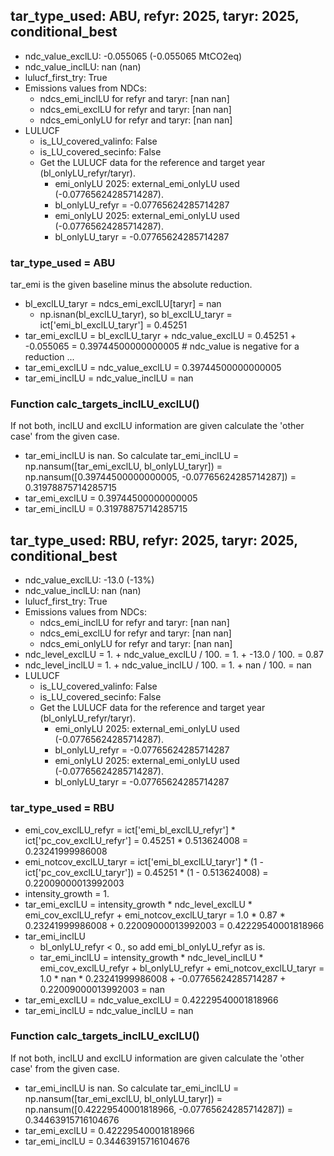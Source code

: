 

## tar_type_used: ABU, refyr: 2025, taryr: 2025, conditional_best
- ndc_value_exclLU: -0.055065 (-0.055065 MtCO2eq)
- ndc_value_inclLU: nan (nan)
- lulucf_first_try: True
- Emissions values from NDCs:
  - ndcs_emi_inclLU for refyr and taryr: [nan nan]
  - ndcs_emi_exclLU for refyr and taryr: [nan nan]
  - ndcs_emi_onlyLU for refyr and taryr: [nan nan]
- LULUCF
  - is_LU_covered_valinfo: False
  - is_LU_covered_secinfo: False
  - Get the LULUCF data for the reference and target year (bl_onlyLU_refyr/taryr).
    - emi_onlyLU 2025: external_emi_onlyLU used (-0.07765624285714287).
    - bl_onlyLU_refyr = -0.07765624285714287
    - emi_onlyLU 2025: external_emi_onlyLU used (-0.07765624285714287).
    - bl_onlyLU_taryr = -0.07765624285714287
### tar_type_used = ABU
tar_emi is the given baseline minus the absolute reduction.
- bl_exclLU_taryr = ndcs_emi_exclLU[taryr] = nan
  - np.isnan(bl_exclLU_taryr), so bl_exclLU_taryr = ict['emi_bl_exclLU_taryr'] = 0.45251
- tar_emi_exclLU = bl_exclLU_taryr + ndc_value_exclLU = 0.45251 + -0.055065 = 0.39744500000000005 # ndc_value is negative for a reduction ...
- tar_emi_exclLU = ndc_value_exclLU = 0.39744500000000005
- tar_emi_inclLU = ndc_value_inclLU = nan
### Function calc_targets_inclLU_exclLU()
If not both, inclLU and exclLU information are given calculate the 'other case' from the given case.
- tar_emi_inclLU is nan. So calculate tar_emi_inclLU = np.nansum([tar_emi_exclLU, bl_onlyLU_taryr]) = np.nansum([0.39744500000000005, -0.07765624285714287]) = 0.31978875714285715
- tar_emi_exclLU = 0.39744500000000005
- tar_emi_inclLU = 0.31978875714285715

## tar_type_used: RBU, refyr: 2025, taryr: 2025, conditional_best
- ndc_value_exclLU: -13.0 (-13%)
- ndc_value_inclLU: nan (nan)
- lulucf_first_try: True
- Emissions values from NDCs:
  - ndcs_emi_inclLU for refyr and taryr: [nan nan]
  - ndcs_emi_exclLU for refyr and taryr: [nan nan]
  - ndcs_emi_onlyLU for refyr and taryr: [nan nan]
- ndc_level_exclLU = 1. + ndc_value_exclLU / 100. = 1. + -13.0 / 100. = 0.87
- ndc_level_inclLU = 1. + ndc_value_inclLU / 100. = 1. + nan / 100. = nan
- LULUCF
  - is_LU_covered_valinfo: False
  - is_LU_covered_secinfo: False
  - Get the LULUCF data for the reference and target year (bl_onlyLU_refyr/taryr).
    - emi_onlyLU 2025: external_emi_onlyLU used (-0.07765624285714287).
    - bl_onlyLU_refyr = -0.07765624285714287
    - emi_onlyLU 2025: external_emi_onlyLU used (-0.07765624285714287).
    - bl_onlyLU_taryr = -0.07765624285714287
### tar_type_used = RBU
- emi_cov_exclLU_refyr = ict['emi_bl_exclLU_refyr'] * ict['pc_cov_exclLU_refyr'] = 0.45251 * 0.513624008 = 0.23241999986008
- emi_notcov_exclLU_taryr = ict['emi_bl_exclLU_taryr'] * (1 - ict['pc_cov_exclLU_taryr']) = 0.45251 * (1 - 0.513624008) = 0.22009000013992003
- intensity_growth = 1.
- tar_emi_exclLU = intensity_growth * ndc_level_exclLU * emi_cov_exclLU_refyr + emi_notcov_exclLU_taryr = 1.0 * 0.87 * 0.23241999986008 + 0.22009000013992003 = 0.42229540001818966
- tar_emi_inclLU
  - bl_onlyLU_refyr < 0., so add emi_bl_onlyLU_refyr as is.
  - tar_emi_inclLU = intensity_growth * ndc_level_inclLU * emi_cov_exclLU_refyr + bl_onlyLU_refyr + emi_notcov_exclLU_taryr = 1.0 * nan * 0.23241999986008 + -0.07765624285714287 + 0.22009000013992003 = nan
- tar_emi_exclLU = ndc_value_exclLU = 0.42229540001818966
- tar_emi_inclLU = ndc_value_inclLU = nan
### Function calc_targets_inclLU_exclLU()
If not both, inclLU and exclLU information are given calculate the 'other case' from the given case.
- tar_emi_inclLU is nan. So calculate tar_emi_inclLU = np.nansum([tar_emi_exclLU, bl_onlyLU_taryr]) = np.nansum([0.42229540001818966, -0.07765624285714287]) = 0.34463915716104676
- tar_emi_exclLU = 0.42229540001818966
- tar_emi_inclLU = 0.34463915716104676